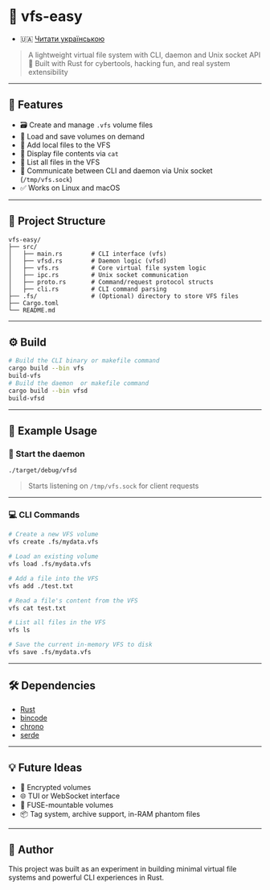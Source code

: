 # 🧠 vfs-easy

- 🇺🇦 [Читати українською](./README_UA.md)

> A lightweight virtual file system with CLI, daemon and Unix socket API  
> 🦀 Built with Rust for cybertools, hacking fun, and real system extensibility

---

## 🚀 Features

- 🗃️ Create and manage `.vfs` volume files
- 🔄 Load and save volumes on demand
- 📁 Add local files to the VFS
- 📜 Display file contents via `cat`
- 📂 List all files in the VFS
- 📡 Communicate between CLI and daemon via Unix socket (`/tmp/vfs.sock`)
- ✅ Works on Linux and macOS

---

## 📁 Project Structure

```
vfs-easy/
├── src/
│   ├── main.rs        # CLI interface (vfs)
│   ├── vfsd.rs        # Daemon logic (vfsd)
│   ├── vfs.rs         # Core virtual file system logic
│   ├── ipc.rs         # Unix socket communication
│   ├── proto.rs       # Command/request protocol structs
│   ├── cli.rs         # CLI command parsing
├── .fs/               # (Optional) directory to store VFS files
├── Cargo.toml
└── README.md
```

---

## ⚙️ Build

```bash
# Build the CLI binary or makefile command
cargo build --bin vfs
build-vfs
# Build the daemon  or makefile command
cargo build --bin vfsd
build-vfsd
```

---

## 🧪 Example Usage

### 🔌 Start the daemon

```bash
./target/debug/vfsd
```

> Starts listening on `/tmp/vfs.sock` for client requests

---

### 💻 CLI Commands

```bash
# Create a new VFS volume
vfs create .fs/mydata.vfs

# Load an existing volume
vfs load .fs/mydata.vfs

# Add a file into the VFS
vfs add ./test.txt

# Read a file's content from the VFS
vfs cat test.txt

# List all files in the VFS
vfs ls

# Save the current in-memory VFS to disk
vfs save .fs/mydata.vfs
```

---

## 🛠️ Dependencies

- [Rust](https://www.rust-lang.org/)
- [bincode](https://crates.io/crates/bincode)
- [chrono](https://crates.io/crates/chrono)
- [serde](https://crates.io/crates/serde)

---

## 💡 Future Ideas

- 🔐 Encrypted volumes
- 🌐 TUI or WebSocket interface
- 🧠 FUSE-mountable volumes
- 📦 Tag system, archive support, in-RAM phantom files

---

## 🧬 Author

This project was built as an experiment in building minimal virtual file systems and powerful CLI experiences in Rust.
